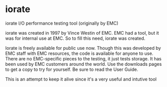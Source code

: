 # iorate
iorate I/O performance testing tool (originally by EMC)

iorate was created in 1997 by Vince Westin of EMC. EMC had a tool, but it was for internal use at EMC. So to fill this need, iorate was created.

Iorate is freely available for public use now. Though this was developed by EMC staff with EMC resources, the code is available for anyone to use. There are no EMC-specific pieces to the testing, it just tests storage. It has been used by EMC customers around the world. 
Use the downloads pages to get a copy to try for yourself. Be sure to read the User Guide.

This is an attempt to keep it alive since it's a very useful and intutive tool
